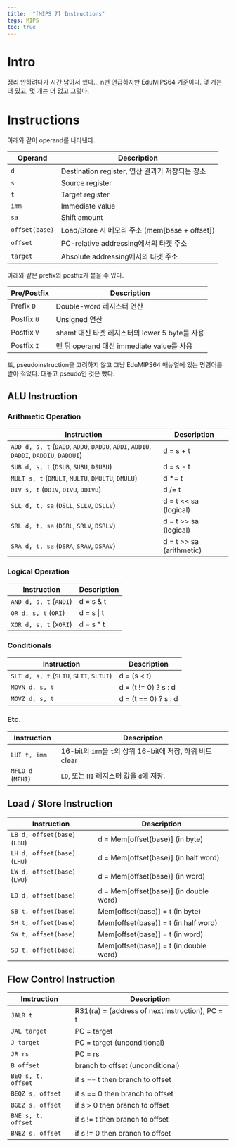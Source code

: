 ```yaml
---
title:  "[MIPS 7] Instructions"
tags: MIPS
toc: true
---
```


# Intro
정리 안하려다가 시간 남아서 했다... n번 언급하지만 EduMIPS64 기준이다. 몇 개는 더 있고, 몇 개는 더 없고 그렇다.

# Instructions
아래와 같이 operand를 나타낸다.

Operand | Description
---|---
`d` | Destination register, 연산 결과가 저장되는 장소
`s` | Source register
`t` | Target register
`imm` | Immediate value
`sa` | Shift amount
`offset(base)` | Load/Store 시 메모리 주소 (mem[base + offset])
`offset` | PC-relative addressing에서의 타겟 주소
`target` | Absolute addressing에서의 타겟 주소

아래와 같은 prefix와 postfix가 붙을 수 있다. 

Pre/Postfix | Description
---|---
Prefix `D` | Double-word 레지스터 연산
Postfix `U` | Unsigned 연산
Postfix `V` | shamt 대신 타겟 레지스터의 lower 5 byte를 사용
Postfix `I` | 맨 뒤 operand 대신 immediate value를 사용

또, pseudoinstruction을 고려하지 않고 그냥 EduMIPS64 매뉴얼에 있는 명령어를 받아 적었다. 대놓고 pseudo인 것은 뺐다.

## ALU Instruction
### Arithmetic Operation

Instruction | Description
---|---
`ADD d, s, t` (`DADD`, `ADDU`, `DADDU`, `ADDI`, `ADDIU`, `DADDI`, `DADDIU`, `DADDUI`) | d = s + t
`SUB d, s, t` (`DSUB`, `SUBU`, `DSUBU`) | d = s - t
`MULT s, t` (`DMULT`, `MULTU`, `DMULTU`, `DMULU`) | d \*= t
`DIV s, t` (`DDIV`, `DIVU`, `DDIVU`) | d /= t
`SLL d, t, sa` (`DSLL`, `SLLV`, `DSLLV`) | d = t << sa (logical)
`SRL d, t, sa` (`DSRL`, `SRLV`, `DSRLV`) | d = t >> sa (logical)
`SRA d, t, sa` (`DSRA`, `SRAV`, `DSRAV`) | d = t >> sa (arithmetic)

### Logical Operation

Instruction | Description
---|---
`AND d, s, t` (`ANDI`) | d = s & t
`OR d, s, t` (`ORI`) | d = s \| t
`XOR d, s, t` (`XORI`) | d = s ^ t

### Conditionals

Instruction | Description
---|---
`SLT d, s, t` (`SLTU`, `SLTI`, `SLTUI`) | d = (s < t)
`MOVN d, s, t` | d = (t != 0) ? s : d
`MOVZ d, s, t` | d = (t == 0) ? s : d

### Etc.

Instruction | Description
---|---
`LUI t, imm` | 16-bit의 `imm`을 `t`의 상위 16-bit에 저장, 하위 비트 clear
`MFLO d` (`MFHI`) | `LO`, 또는 `HI` 레지스터 값을 `d`에 저장.

## Load / Store Instruction

Instruction | Description
---|---
`LB d, offset(base)` (`LBU`) | d = Mem[offset(base)] (in byte)
`LH d, offset(base)` (`LHU`) | d = Mem[offset(base)] (in half word)
`LW d, offset(base)` (`LWU`) | d = Mem[offset(base)] (in word)
`LD d, offset(base)` | d = Mem[offset(base)] (in double word)
`SB t, offset(base)` | Mem[offset(base)] = t (in byte)
`SH t, offset(base)` | Mem[offset(base)] = t (in half word)
`SW t, offset(base)` | Mem[offset(base)] = t (in word)
`SD t, offset(base)` | Mem[offset(base)] = t (in double word)

## Flow Control Instruction

Instruction | Description
---|---
`JALR t` | R31(ra) = (address of next instruction), PC = t
`JAL target` | PC = target
`J target` | PC = target (unconditional)
`JR rs` | PC = rs
`B offset` | branch to offset (unconditional)
`BEQ s, t, offset` | if s == t then branch to offset
`BEQZ s, offset` | if s == 0 then branch to offset
`BGEZ s, offset` | if s > 0 then branch to offset
`BNE s, t, offset` | if s != t then branch to offset
`BNEZ s, offset` | if s != 0 then branch to offset


  
